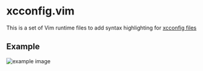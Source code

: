 # xcconfig.vim

This is a set of Vim runtime files to add syntax highlighting for
[xcconfig files][0]

## Example

![example image](https://raw.githubusercontent.com/keith/xcconfig.vim/master/example/screen.png)

[0]: https://pewpewthespells.com/blog/xcconfig_guide.html
